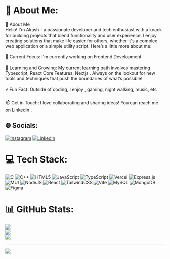 # 💫 About Me:
👋 About Me<br>Hello! I'm Akash - a passionate developer and tech enthusiast with a knack for building projects that blend functionality and user experience. I enjoy creating solutions that make life easier for others, whether it's a complex web application or a simple utility script. Here’s a little more about me:<br><br>🔭 Current Focus: I'm currently working on Frontend Development<br><br>🌱 Learning and Growing: My current learning path involves mastering Typescript, React Core Features, Nextjs . Always on the lookout for new tools and techniques that push the boundaries of what’s possible!<br><br>⚡ Fun Fact: Outside of coding, I enjoy , gaming, night walking, music, etc<br><br>📫 Get in Touch: I love collaborating and sharing ideas! You can reach me on Linkedin .


## 🌐 Socials:
[![Instagram](https://img.shields.io/badge/Instagram-%23E4405F.svg?logo=Instagram&logoColor=white)](https://instagram.com/_akash_.kumar) [![LinkedIn](https://img.shields.io/badge/LinkedIn-%230077B5.svg?logo=linkedin&logoColor=white)](https://linkedin.com/in/akash-kumar-r-165b092aa) 

# 💻 Tech Stack:
![C](https://img.shields.io/badge/c-%2300599C.svg?style=for-the-badge&logo=c&logoColor=white) ![C++](https://img.shields.io/badge/c++-%2300599C.svg?style=for-the-badge&logo=c%2B%2B&logoColor=white) ![HTML5](https://img.shields.io/badge/html5-%23E34F26.svg?style=for-the-badge&logo=html5&logoColor=white) ![JavaScript](https://img.shields.io/badge/javascript-%23323330.svg?style=for-the-badge&logo=javascript&logoColor=%23F7DF1E) ![TypeScript](https://img.shields.io/badge/typescript-%23007ACC.svg?style=for-the-badge&logo=typescript&logoColor=white) ![Vercel](https://img.shields.io/badge/vercel-%23000000.svg?style=for-the-badge&logo=vercel&logoColor=white) ![Express.js](https://img.shields.io/badge/express.js-%23404d59.svg?style=for-the-badge&logo=express&logoColor=%2361DAFB) ![MUI](https://img.shields.io/badge/MUI-%230081CB.svg?style=for-the-badge&logo=mui&logoColor=white) ![NodeJS](https://img.shields.io/badge/node.js-6DA55F?style=for-the-badge&logo=node.js&logoColor=white) ![React](https://img.shields.io/badge/react-%2320232a.svg?style=for-the-badge&logo=react&logoColor=%2361DAFB) ![TailwindCSS](https://img.shields.io/badge/tailwindcss-%2338B2AC.svg?style=for-the-badge&logo=tailwind-css&logoColor=white) ![Vite](https://img.shields.io/badge/vite-%23646CFF.svg?style=for-the-badge&logo=vite&logoColor=white) ![MySQL](https://img.shields.io/badge/mysql-4479A1.svg?style=for-the-badge&logo=mysql&logoColor=white) ![MongoDB](https://img.shields.io/badge/MongoDB-%234ea94b.svg?style=for-the-badge&logo=mongodb&logoColor=white) ![Figma](https://img.shields.io/badge/figma-%23F24E1E.svg?style=for-the-badge&logo=figma&logoColor=white)
# 📊 GitHub Stats:
![](https://github-readme-stats.vercel.app/api?username=AKASH-KUMAR-R&theme=dark&hide_border=false&include_all_commits=false&count_private=false)<br/>
![](https://github-readme-streak-stats.herokuapp.com/?user=AKASH-KUMAR-R&theme=dark&hide_border=false)<br/>
![](https://github-readme-stats.vercel.app/api/top-langs/?username=AKASH-KUMAR-R&theme=dark&hide_border=false&include_all_commits=false&count_private=false&layout=compact)

---
[![](https://visitcount.itsvg.in/api?id=AKASH-KUMAR-R&icon=0&color=0)](https://visitcount.itsvg.in)

<!-- Proudly created with GPRM ( https://gprm.itsvg.in ) -->
